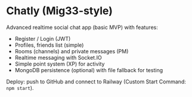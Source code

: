 # Chatly (Mig33-style)
Advanced realtime social chat app (basic MVP) with features:
- Register / Login (JWT)
- Profiles, friends list (simple)
- Rooms (channels) and private messages (PM)
- Realtime messaging with Socket.IO
- Simple point system (XP) for activity
- MongoDB persistence (optional) with file fallback for testing

Deploy: push to GitHub and connect to Railway (Custom Start Command: `npm start`).
